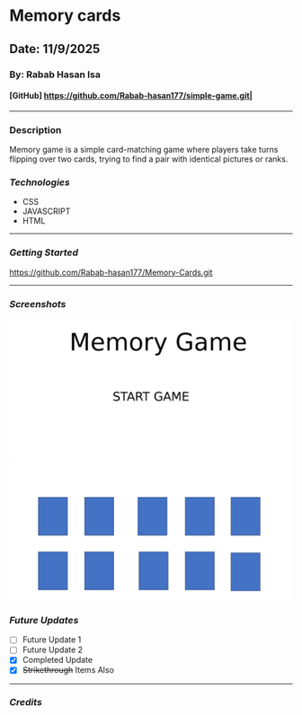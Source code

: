 # Memory cards
## Date: 11/9/2025
### By: Rabab Hasan Isa
#### [GitHub] https://github.com/Rabab-hasan177/simple-game.git|
***
### Description
Memory game is a simple card-matching game where players take turns flipping over two cards, trying to find a pair with identical pictures or ranks.
### ***Technologies***
  * CSS
  * JAVASCRIPT
  * HTML
***
### ***Getting Started***
 https://github.com/Rabab-hasan177/Memory-Cards.git
***
### ***Screenshots***
![image](./Screenshot%20(20).png)
![image](./Screenshot%20(21).png)

### ***Future Updates***
- [ ] Future Update 1
- [ ] Future Update 2
- [x] Completed Update
- [x] ~~Strikethrough~~ Items Also
***
### ***Credits***
